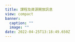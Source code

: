 ```yaml
---
title: 課程及資源開放訊息
view: compact
banner:
  caption: ""
  image: ""
date: 2022-04-25T13:18:49.650Z
---
```

<!--- --->